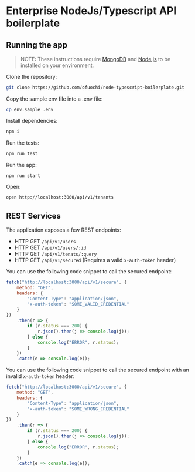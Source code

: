 # Enterprise NodeJs/Typescript API boilerplate

## Running the app

> NOTE: These instructions require [MongoDB](https://docs.mongodb.com/manual/installation/) and [Node.js](https://nodejs.org/en/download/) to be installed on your environment.

Clone the repository:

```sh
git clone https://github.com/ofuochi/node-typescript-boilerplate.git
```

Copy the sample env file into a .env file:

```sh
cp env.sample .env
```

Install dependencies:

```sh
npm i
```

Run the tests:

```sh
npm run test
```

Run the app:

```sh
npm run start
```

Open:

```sh
open http://localhost:3000/api/v1/tenants
```

## REST Services

The application exposes a few REST endpoints:

-   HTTP GET `/api/v1/users`
-   HTTP GET `/api/v1/users/:id`
-   HTTP GET `/api/v1/tenats/:query`
-   HTTP GET `/api/v1/secured` (Requires a valid `x-auth-token` header)

You can use the following code snippet to call the secured endpoint:

```js
fetch("http://localhost:3000/api/v1/secure", {
    method: "GET",
    headers: {
        "Content-Type": "application/json",
        "x-auth-token": "SOME_VALID_CREDENTIAL"
    }
})
    .then(r => {
        if (r.status === 200) {
            r.json().then(j => console.log(j));
        } else {
            console.log("ERROR", r.status);
        }
    })
    .catch(e => console.log(e));
```

You can use the following code snippet to call the secured endpoint with an invalid `x-auth-token` header:

```js
fetch("http://localhost:3000/api/v1/secure", {
    method: "GET",
    headers: {
        "Content-Type": "application/json",
        "x-auth-token": "SOME_WRONG_CREDENTIAL"
    }
})
    .then(r => {
        if (r.status === 200) {
            r.json().then(j => console.log(j));
        } else {
            console.log("ERROR", r.status);
        }
    })
    .catch(e => console.log(e));
```
